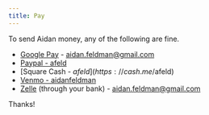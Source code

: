 ```yaml
---
title: Pay
---
```


To send Aidan money, any of the following are fine.

- [Google Pay](https://gpay.app.goo.gl/pay-rbL2BAPPH4X) - aidan.feldman@gmail.com
- [Paypal - afeld](https://paypal.me/afeld)
- [Square Cash - $afeld](https://cash.me/$afeld)
- [Venmo - aidanfeldman](https://venmo.com/aidanfeldman)
- [Zelle](https://www.zellepay.com/) (through your bank) - <aidan.feldman@gmail.com>

Thanks!
